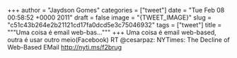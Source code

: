 
+++
author = "Jaydson Gomes"
categories = ["tweet"]
date = "Tue Feb 08 00:58:52 +0000 2011"
draft = false
image = "{TWEET_IMAGE}"
slug = "c51c43b264e2b21121cd17fa0dcd5e3c75046932"
tags = ["tweet"]
title = """Uma coisa é email web-bas..."""
+++
Uma coisa é email web-based, outra é usar outro meio(Facebook) RT @cesarpaz: NYTimes: The Decline of Web-Based EMail http://nyti.ms/f2brug
